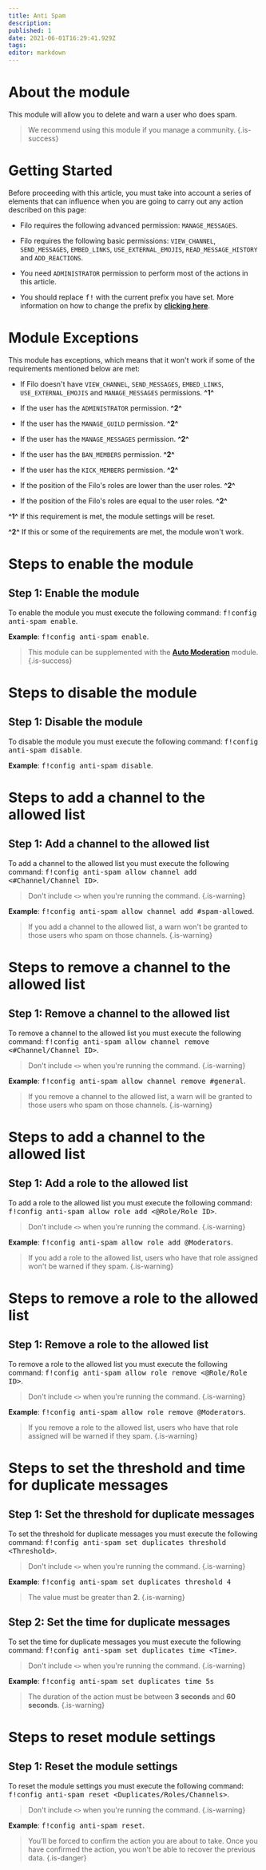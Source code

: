 ```yaml
---
title: Anti Spam
description:
published: 1
date: 2021-06-01T16:29:41.929Z
tags:
editor: markdown
---
```


# About the module

This module will allow you to delete and warn a user who does spam.

> We recommend using this module if you manage a community.
{.is-success}

# Getting Started

Before proceeding with this article, you must take into account a series of elements that can influence when you are going to carry out any action described on this page:

- Filo requires the following advanced permission: ``MANAGE_MESSAGES``.

- Filo requires the following basic permissions: ``VIEW_CHANNEL``, ``SEND_MESSAGES``, ``EMBED_LINKS``, ``USE_EXTERNAL_EMOJIS``, ``READ_MESSAGE_HISTORY`` and ``ADD_REACTIONS``.

- You need ``ADMINISTRATOR`` permission to perform most of the actions in this article.

- You should replace <kbd>f!</kbd> with the current prefix you have set. More information on how to change the prefix by **[clicking here](en/modules/prefix)**.

# Module Exceptions

This module has exceptions, which means that it won't work if some of the requirements mentioned below are met:

- If Filo doesn't have ``VIEW_CHANNEL``, ``SEND_MESSAGES``, ``EMBED_LINKS``, ``USE_EXTERNAL_EMOJIS`` and ``MANAGE_MESSAGES`` permissions. **^1^**

- If the user has the ``ADMINISTRATOR`` permission. **^2^**

- If the user has the ``MANAGE_GUILD`` permission. **^2^**

- If the user has the ``MANAGE_MESSAGES`` permission. **^2^**

- If the user has the ``BAN_MEMBERS`` permission. **^2^**

- If the user has the ``KICK_MEMBERS`` permission. **^2^**

- If the position of the Filo's roles are lower than the user roles. **^2^**

- If the position of the Filo's roles are equal to the user roles. **^2^**

**^1^** If this requirement is met, the module settings will be reset.

**^2^** If this or some of the requirements are met, the module won't work.

# Steps to enable the module

## **Step 1**: Enable the module

To enable the module you must execute the following command: <kbd>f!config anti-spam enable</kbd>.

**Example**: <kbd>f!config anti-spam enable</kbd>.

> This module can be supplemented with the **[Auto Moderation](/en/modules/auto-moderation)** module.
{.is-success}

# Steps to disable the module

## **Step 1**: Disable the module

To disable the module you must execute the following command: <kbd>f!config anti-spam disable</kbd>.

**Example**: <kbd>f!config anti-spam disable</kbd>.

# Steps to add a channel to the allowed list

## **Step 1**: Add a channel to the allowed list

To add a channel to the allowed list you must execute the following command: <kbd>f!config anti-spam allow channel add \<#Channel/Channel ID></kbd>.

> Don't include ``<>`` when you're running the command.
{.is-warning}

**Example**: <kbd>f!config anti-spam allow channel add #spam-allowed</kbd>.

> If you add a channel to the allowed list, a warn won't be granted to those users who spam on those channels.
{.is-warning}

# Steps to remove a channel to the allowed list

## **Step 1**: Remove a channel to the allowed list

To remove a channel to the allowed list you must execute the following command: <kbd>f!config anti-spam allow channel remove \<#Channel/Channel ID></kbd>.

> Don't include ``<>`` when you're running the command.
{.is-warning}

**Example**: <kbd>f!config anti-spam allow channel remove #general</kbd>.

> If you remove a channel to the allowed list, a warn will be granted to those users who spam on those channels.
{.is-warning}

# Steps to add a channel to the allowed list

## **Step 1**: Add a role to the allowed list

To add a role to the allowed list you must execute the following command: <kbd>f!config anti-spam allow role add \<@Role/Role ID></kbd>.

> Don't include ``<>`` when you're running the command.
{.is-warning}

**Example**: <kbd>f!config anti-spam allow role add @Moderators</kbd>.

> If you add a role to the allowed list, users who have that role assigned won't be warned if they spam.
{.is-warning}

# Steps to remove a role to the allowed list

## **Step 1**: Remove a role to the allowed list

To remove a role to the allowed list you must execute the following command: <kbd>f!config anti-spam allow role remove \<@Role/Role ID></kbd>.

> Don't include ``<>`` when you're running the command.
{.is-warning}

**Example**: <kbd>f!config anti-spam allow role remove @Moderators</kbd>.

> If you remove a role to the allowed list, users who have that role assigned will be warned if they spam.
{.is-warning}

# Steps to set the threshold and time for duplicate messages

## **Step 1**: Set the threshold for duplicate messages

To set the threshold for duplicate messages you must execute the following command: <kbd>f!config anti-spam set duplicates threshold \<Threshold></kbd>.

> Don't include ``<>`` when you're running the command.
{.is-warning}

**Example**: <kbd>f!config anti-spam set duplicates threshold 4</kbd>

> The value must be greater than **2**.
{.is-warning}

## **Step 2**: Set the time for duplicate messages

To set the time for duplicate messages you must execute the following command: <kbd>f!config anti-spam set duplicates time \<Time></kbd>.

> Don't include ``<>`` when you're running the command.
{.is-warning}

**Example**: <kbd>f!config anti-spam set duplicates time 5s</kbd>

> The duration of the action must be between **3 seconds** and **60 seconds**.
{.is-warning}

# Steps to reset module settings

## **Step 1**: Reset the module settings

To reset the module settings you must execute the following command: <kbd>f!config anti-spam reset \<Duplicates/Roles/Channels></kbd>.

> Don't include ``<>`` when you're running the command.
{.is-warning}

**Example**: <kbd>f!config anti-spam reset</kbd>.

> You'll be forced to confirm the action you are about to take. Once you have confirmed the action, you won't be able to recover the previous data.
{.is-danger}
